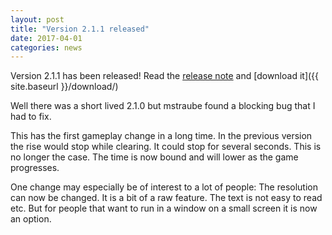 ```yaml
---
layout: post
title: "Version 2.1.1 released"
date: 2017-04-01
categories: news
---
```

Version 2.1.1 has been released! Read the [release note](https://raw.githubusercontent.com/blockattack/blockattack-game/af19221e24dca72a4433bc075f47c785b858eb7a/ReleaseNotes-2.1.1.txt) and [download it]({{ site.baseurl }}/download/)

Well there was a short lived 2.1.0 but mstraube found a blocking bug that I had to fix.

This has the first gameplay change in a long time. In the previous version the rise would stop
while clearing. It could stop for several seconds. This is no longer the case. The time is now
bound and will lower as the game progresses.

One change may especially be of interest to a lot of people: The resolution can now be changed. It is a bit of a raw feature. The text is not easy to read etc. But for people that want to run in a window on a small screen it is now an option.

